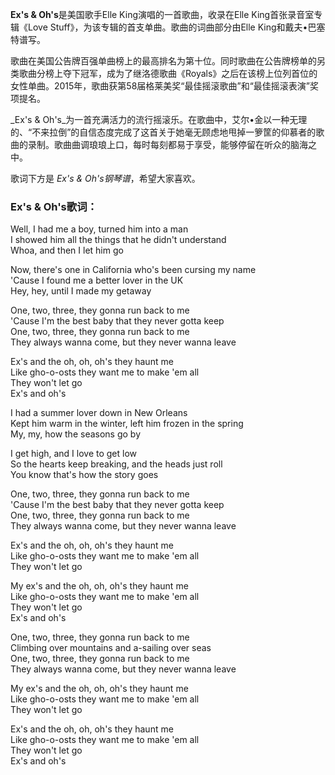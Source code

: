 

**Ex's & Oh's**是美国歌手Elle King演唱的一首歌曲，收录在Elle King首张录音室专辑《Love
Stuff》，为该专辑的首支单曲。歌曲的词曲部分由Elle King和戴夫•巴塞特谱写。

歌曲在美国公告牌百强单曲榜上的最高排名为第十位。同时歌曲在公告牌榜单的另类歌曲分榜上夺下冠军，成为了继洛德歌曲《Royals》之后在该榜上位列首位的女性单曲。2015年，歌曲获第58届格莱美奖“最佳摇滚歌曲”和“最佳摇滚表演”奖项提名。

_Ex's &
Oh's_为一首充满活力的流行摇滚乐。在歌曲中，艾尔•金以一种无理的、“不来拉倒”的自信态度完成了这首关于她毫无顾虑地甩掉一箩筐的仰慕者的歌曲的录制。歌曲曲调琅琅上口，每时每刻都易于享受，能够停留在听众的脑海之中。

歌词下方是 _Ex's & Oh's钢琴谱_，希望大家喜欢。

### Ex's & Oh's歌词：

Well, I had me a boy, turned him into a man  
I showed him all the things that he didn't understand  
Whoa, and then I let him go

Now, there's one in California who's been cursing my name  
'Cause I found me a better lover in the UK  
Hey, hey, until I made my getaway

One, two, three, they gonna run back to me  
'Cause I'm the best baby that they never gotta keep  
One, two, three, they gonna run back to me  
They always wanna come, but they never wanna leave

Ex's and the oh, oh, oh's they haunt me  
Like gho-o-osts they want me to make 'em all  
They won't let go  
Ex's and oh's

I had a summer lover down in New Orleans  
Kept him warm in the winter, left him frozen in the spring  
My, my, how the seasons go by

I get high, and I love to get low  
So the hearts keep breaking, and the heads just roll  
You know that's how the story goes

One, two, three, they gonna run back to me  
'Cause I'm the best baby that they never gotta keep  
One, two, three, they gonna run back to me  
They always wanna come, but they never wanna leave

Ex's and the oh, oh, oh's they haunt me  
Like gho-o-osts they want me to make 'em all  
They won't let go

My ex's and the oh, oh, oh's they haunt me  
Like gho-o-osts they want me to make 'em all  
They won't let go  
Ex's and oh's

One, two, three, they gonna run back to me  
Climbing over mountains and a-sailing over seas  
One, two, three, they gonna run back to me  
They always wanna come, but they never wanna leave

My ex's and the oh, oh, oh's they haunt me  
Like gho-o-osts they want me to make 'em all  
They won't let go

Ex's and the oh, oh, oh's they haunt me  
Like gho-o-osts they want me to make 'em all  
They won't let go  
Ex's and oh's

